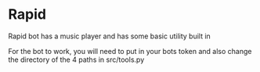 # Rapid

Rapid bot has a music player and has some basic utility built in

For the bot to work, you will need to put in your bots token and also change the directory of the 4 paths in src/tools.py


